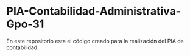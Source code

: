 # PIA-Contabilidad-Administrativa-Gpo-31
En este repositorio esta el código creado para la realización del PIA de contabilidad
